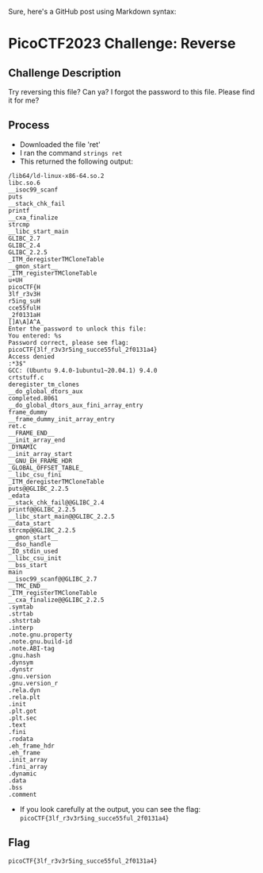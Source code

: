 Sure, here's a GitHub post using Markdown syntax:

# PicoCTF2023 Challenge: Reverse

## Challenge Description

Try reversing this file? Can ya? I forgot the password to this file. Please find it for me?

## Process

- Downloaded the file 'ret'
- I ran the command `strings ret`
- This returned the following output:

```
/lib64/ld-linux-x86-64.so.2
libc.so.6
__isoc99_scanf
puts
__stack_chk_fail
printf
__cxa_finalize
strcmp
__libc_start_main
GLIBC_2.7
GLIBC_2.4
GLIBC_2.2.5
_ITM_deregisterTMCloneTable
__gmon_start__
_ITM_registerTMCloneTable
u+UH
picoCTF{H
3lf_r3v3H
r5ing_suH
cce55fulH
_2f0131aH
[]A\A]A^A_
Enter the password to unlock this file:
You entered: %s
Password correct, please see flag: picoCTF{3lf_r3v3r5ing_succe55ful_2f0131a4}
Access denied
:*3$"
GCC: (Ubuntu 9.4.0-1ubuntu1~20.04.1) 9.4.0
crtstuff.c
deregister_tm_clones
__do_global_dtors_aux
completed.8061
__do_global_dtors_aux_fini_array_entry
frame_dummy
__frame_dummy_init_array_entry
ret.c
__FRAME_END__
__init_array_end
_DYNAMIC
__init_array_start
__GNU_EH_FRAME_HDR
_GLOBAL_OFFSET_TABLE_
__libc_csu_fini
_ITM_deregisterTMCloneTable
puts@@GLIBC_2.2.5
_edata
__stack_chk_fail@@GLIBC_2.4
printf@@GLIBC_2.2.5
__libc_start_main@@GLIBC_2.2.5
__data_start
strcmp@@GLIBC_2.2.5
__gmon_start__
__dso_handle
_IO_stdin_used
__libc_csu_init
__bss_start
main
__isoc99_scanf@@GLIBC_2.7
__TMC_END__
_ITM_registerTMCloneTable
__cxa_finalize@@GLIBC_2.2.5
.symtab
.strtab
.shstrtab
.interp
.note.gnu.property
.note.gnu.build-id
.note.ABI-tag
.gnu.hash
.dynsym
.dynstr
.gnu.version
.gnu.version_r
.rela.dyn
.rela.plt
.init
.plt.got
.plt.sec
.text
.fini
.rodata
.eh_frame_hdr
.eh_frame
.init_array
.fini_array
.dynamic
.data
.bss
.comment
```

- If you look carefully at the output, you can see the flag: `picoCTF{3lf_r3v3r5ing_succe55ful_2f0131a4}`

## Flag

`picoCTF{3lf_r3v3r5ing_succe55ful_2f0131a4}`
